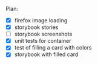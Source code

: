 Plan:
- [x] firefox image loading
- [x] storybook stories
- [ ] storybook screenshots
- [x] unit tests for container
- [x] test of filling a card with colors
- [x] storybook with filled card